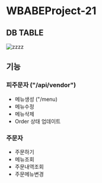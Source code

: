 # WBABEProject-21


## DB TABLE
![zzzz](https://user-images.githubusercontent.com/66409384/209439570-48e15c71-255d-42ea-9990-df93014cd166.png)


## 기능

### 피주문자 ("/api/vendor")
- 메뉴생성 ("/menu)
- 메뉴수정
- 메뉴삭제
- Order 상태 업데이트

### 주문자
- 주문하기
- 메뉴조회
- 주문내역조회
- 주문메뉴변경
